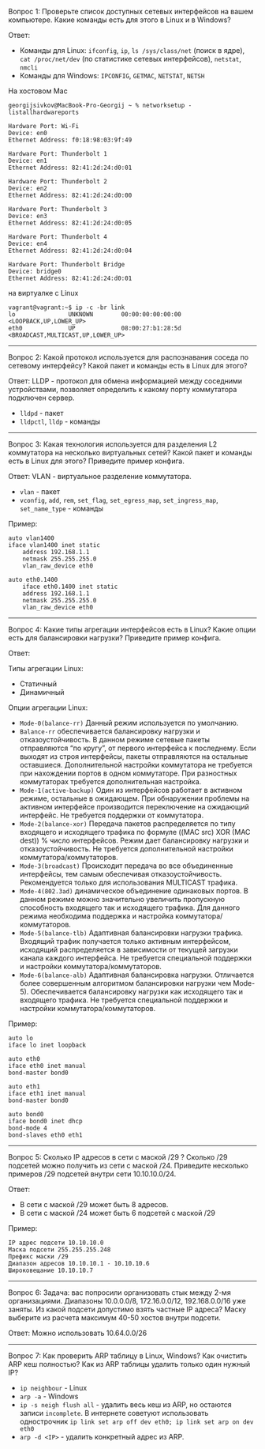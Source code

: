 Вопрос 1: Проверьте список доступных сетевых интерфейсов на вашем компьютере. Какие команды есть для этого в Linux и в Windows?

Ответ: 

- Команды для Linux: ```ifconfig```, ```ip```, ```ls /sys/class/net``` (поиск в ядре), 
```cat /proc/net/dev``` (по статистике сетевых интерфейсов), ```netstat```, ```nmcli``` 
- Команды для Windows: ```IPCONFIG```, ```GETMAC```, ```NETSTAT```, ```NETSH```

На хостовом Mac 
```
georgijsivkov@MacBook-Pro-Georgij ~ % networksetup -listallhardwareports

Hardware Port: Wi-Fi
Device: en0
Ethernet Address: f0:18:98:03:9f:49

Hardware Port: Thunderbolt 1
Device: en1
Ethernet Address: 82:41:2d:24:d0:01

Hardware Port: Thunderbolt 2
Device: en2
Ethernet Address: 82:41:2d:24:d0:00

Hardware Port: Thunderbolt 3
Device: en3
Ethernet Address: 82:41:2d:24:d0:05

Hardware Port: Thunderbolt 4
Device: en4
Ethernet Address: 82:41:2d:24:d0:04

Hardware Port: Thunderbolt Bridge
Device: bridge0
Ethernet Address: 82:41:2d:24:d0:01
```

на виртуалке с Linux

```
vagrant@vagrant:~$ ip -c -br link
lo               UNKNOWN        00:00:00:00:00:00 <LOOPBACK,UP,LOWER_UP> 
eth0             UP             08:00:27:b1:28:5d <BROADCAST,MULTICAST,UP,LOWER_UP> 
```

---
Вопрос 2: Какой протокол используется для распознавания соседа по сетевому интерфейсу? Какой пакет и команды есть в Linux для этого? 

Ответ: LLDP - протокол для обмена информацией между соседними устройствами, позволяет определить к какому порту коммутатора подключен сервер. 

- ```lldpd``` - пакет
- ```lldpctl```, ```lldp``` - команды

---
Вопрос 3: Какая технология используется для разделения L2 коммутатора на несколько виртуальных сетей? Какой пакет и команды есть в Linux для этого? Приведите пример конфига.

Ответ: VLAN - виртуальное разделение коммутатора. 

- ```vlan``` - пакет
- ```vconfig```, ```add```, ```rem```, ```set_flag```, ```set_egress_map```, ```set_ingress_map```, ```set_name_type``` - команды

Пример:
```
auto vlan1400
iface vlan1400 inet static 
    address 192.168.1.1
    netmask 255.255.255.0
    vlan_raw_device eth0
    
auto eth0.1400
    iface eth0.1400 inet static 
    address 192.168.1.1
    netmask 255.255.255.0
    vlan_raw_device eth0
```

---
Вопрос 4: Какие типы агрегации интерфейсов есть в Linux? Какие опции есть для балансировки нагрузки? Приведите пример конфига.

Ответ:

Типы агрегации Linux:

- Статичный
- Динамичный

Опции агрегации Linux:
- ```Mode-0(balance-rr)``` Данный режим используется по умолчанию.
- ```Balance-rr``` обеспечивается балансировку нагрузки и отказоустойчивость. В данном режиме сетевые пакеты отправляются “по кругу”, от первого интерфейса к последнему. Если выходят из строя интерфейсы, пакеты отправляются на остальные оставшиеся. Дополнительной настройки коммутатора не требуется при нахождении портов в одном коммутаторе. При разностных коммутаторах требуется дополнительная настройка.
- ```Mode-1(active-backup)``` Один из интерфейсов работает в активном режиме, остальные в ожидающем. При обнаружении проблемы на активном интерфейсе производится переключение на ожидающий интерфейс. Не требуется поддержки от коммутатора.
- ```Mode-2(balance-xor)``` Передача пакетов распределяется по типу входящего и исходящего трафика по формуле ((MAC src) XOR (MAC dest)) % число интерфейсов. Режим дает балансировку нагрузки и отказоустойчивость. Не требуется дополнительной настройки коммутатора/коммутаторов.
- ```Mode-3(broadcast)``` Происходит передача во все объединенные интерфейсы, тем самым обеспечивая отказоустойчивость. Рекомендуется только для использования MULTICAST трафика.
- ```Mode-4(802.3ad)``` динамическое объединение одинаковых портов. В данном режиме можно значительно увеличить пропускную способность входящего так и исходящего трафика. Для данного режима необходима поддержка и настройка коммутатора/коммутаторов.
- ```Mode-5(balance-tlb)``` Адаптивная балансировки нагрузки трафика. Входящий трафик получается только активным интерфейсом, исходящий распределяется в зависимости от текущей загрузки канала каждого интерфейса. Не требуется специальной поддержки и настройки коммутатора/коммутаторов.
- ```Mode-6(balance-alb)``` Адаптивная балансировка нагрузки. Отличается более совершенным алгоритмом балансировки нагрузки чем Mode-5). Обеспечивается балансировку нагрузки как исходящего так и входящего трафика. Не требуется специальной поддержки и настройки коммутатора/коммутаторов.

Пример:
```
auto lo
iface lo inet loopback

auto eth0
iface eth0 inet manual
bond-master bond0

auto eth1
iface eth1 inet manual
bond-master bond0

auto bond0
iface bond0 inet dhcp
bond-mode 4
bond-slaves eth0 eth1
```

---
Вопрос 5: Сколько IP адресов в сети с маской /29 ? Сколько /29 подсетей можно получить из сети с маской /24. Приведите несколько примеров /29 подсетей внутри сети 10.10.10.0/24.

Ответ: 

- В сети с маской /29 может быть 8 адресов.
- В сети с маской /24 может быть 6 подсетей с маской /29

Пример:
```
IP адрес подсети 10.10.10.0
Маска подсети 255.255.255.248
Префикс маски /29
Диапазон адресов 10.10.10.1 - 10.10.10.6
Широковещание 10.10.10.7
```

---
Вопрос 6: Задача: вас попросили организовать стык между 2-мя организациями. Диапазоны 10.0.0.0/8, 172.16.0.0/12, 192.168.0.0/16 уже заняты. Из какой подсети допустимо взять частные IP адреса? Маску выберите из расчета максимум 40-50 хостов внутри подсети.

Ответ: Можно использовать 10.64.0.0/26

---
Вопрос 7: Как проверить ARP таблицу в Linux, Windows? Как очистить ARP кеш полностью? Как из ARP таблицы удалить только один нужный IP? 

- ```ip neighbour``` - Linux
- ```arp -a``` - Windows
- ```ip -s neigh flush all``` - удалить весь кеш из ARP, но остаются записи ```incomplete```. В интернете советуют использовать однострочник ```ip link set arp off dev eth0; ip link set arp on dev eth0```
- ```arp -d <IP>``` - удалить конкретный адрес из ARP.